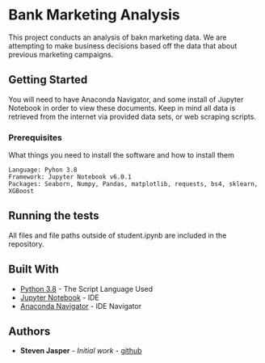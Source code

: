# Bank Marketing Analysis

This project conducts an analysis of bakn marketing data. We are attempting to make business decisions based off the data that about previous marketing campaigns.

## Getting Started

You will need to have Anaconda Navigator, and some install of Jupyter Notebook in order to view these documents. Keep in mind all data is retrieved from the internet via provided data sets, or web scraping scripts.

### Prerequisites

What things you need to install the software and how to install them

```
Language: Pyhon 3.8
Framework: Jupyter Notebook v6.0.1
Packages: Seaborn, Numpy, Pandas, matplotlib, requests, bs4, sklearn, XGBoost
```

## Running the tests

All files and file paths outside of student.ipynb are included in the repository. 
## Built With

* [Python 3.8](https://www.python.org/downloads/release/python-380/) - The Script Language Used
* [Jupyter Notebook](https://jupyter.org/install) - IDE
* [Anaconda Navigator](https://www.anaconda.com/products/individual) - IDE Navigator

## Authors

* **Steven Jasper** - *Initial work* - [github](https://github.com/Luxorth1)
